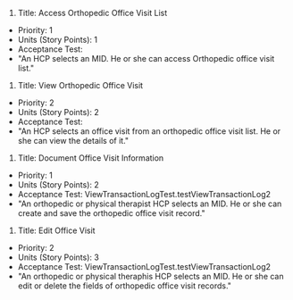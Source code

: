 1. Title: Access Orthopedic Office Visit List
  - Priority: 1
  - Units (Story Points): 1
  - Acceptance Test: 
  - "An HCP selects an MID. He or she can access Orthopedic office visit list."

1. Title: View Orthopedic Office Visit
  - Priority: 2
  - Units (Story Points): 2
  - Acceptance Test: 
  - "An HCP selects an office visit from an orthopedic office visit list. He or she can view the details of it."

1. Title: Document Office Visit Information
  - Priority: 1
  - Units (Story Points): 2
  - Acceptance Test: ViewTransactionLogTest.testViewTransactionLog2
  - "An orthopedic or physical therapist HCP selects an MID. He or she can create and save the orthopedic office visit record."

1. Title: Edit Office Visit
  - Priority: 2
  - Units (Story Points): 3
  - Acceptance Test: ViewTransactionLogTest.testViewTransactionLog2
  - "An orthopedic or physical theraphis HCP selects an MID. He or she can edit or delete the fields of orthopedic office visit records."

